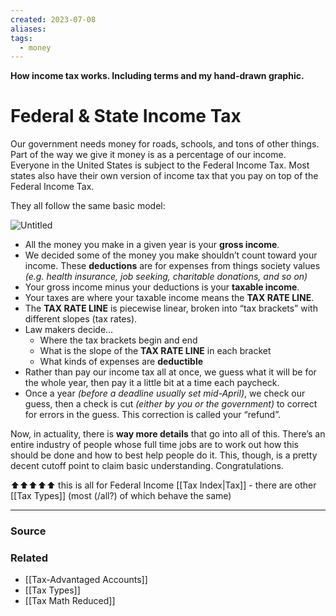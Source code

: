 ```yaml
---
created: 2023-07-08
aliases: 
tags:
  - money
---
```

**How income tax works. Including terms and my hand-drawn graphic.**

# **Federal & State Income Tax**

Our government needs money for roads, schools, and tons of other things. Part of the way we give it money is as a percentage of our income. Everyone in the United States is subject to the Federal Income Tax. Most states also have their own version of income tax that you pay on top of the Federal Income Tax.

They all follow the same basic model:

![Untitled](Untitled%2082.png)

- All the money you make in a given year is your **gross income**.
- We decided some of the money you make shouldn’t count toward your income. These **deductions** are for expenses from things society values *(e.g. health insurance, job seeking, charitable donations, and so on)*
- Your gross income minus your deductions is your **taxable income**.
- Your taxes are where your taxable income means the **TAX RATE LINE**.
- The **TAX RATE LINE** is piecewise linear, broken into “tax brackets” with different slopes (tax rates).
- Law makers decide…
    - Where the tax brackets begin and end
    - What is the slope of the **TAX RATE LINE** in each bracket
    - What kinds of expenses are **deductible**
- Rather than pay our income tax all at once, we guess what it will be for the whole year, then pay it a little bit at a time each paycheck.
- Once a year *(before a deadline usually set mid-April)*, we check our guess, then a check is cut *(either by you or the government)* to correct for errors in the guess. This correction is called your “refund”.

Now, in actuality, there is **way more details** that go into all of this. There’s an entire industry of people whose full time jobs are to work out how this should be done and how to best help people do it. This, though, is a pretty decent cutoff point to claim basic understanding. Congratulations.

⬆️⬆️⬆️⬆️⬆️ this is all for Federal Income [[Tax Index|Tax]] - there are other [[Tax Types]] (most (/all?) of which behave the same)

---

### Source

### Related
- [[Tax-Advantaged Accounts]] 
- [[Tax Types]]
- [[Tax Math Reduced]]